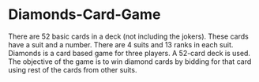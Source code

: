# Diamonds-Card-Game
There are 52 basic cards in a deck (not including the jokers). These cards have a suit and a number. There are 4 suits and 13 ranks in each suit.  Diamonds is a card based game for three players. A 52-card deck is used. The objective of the game is to win diamond cards by bidding for that card using rest of the cards from other suits.
